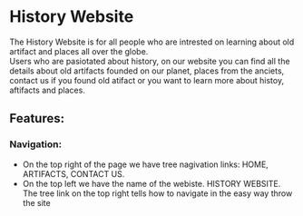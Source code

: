 # History Website

The History Website is for all people who are intrested on learning about old artifact and places all over the globe.<br>
Users who are pasiotated about history, on our website you can find all the details about old artifacts founded on our planet, places from the anciets, contact us if you found old atifact or you want to learn more about histoy, aftifacts and places.
    
    

## Features:

  ### Navigation:
  <ul>
  <li>On the top right of the page we have tree nagivation links: HOME, ARTIFACTS, CONTACT US.</li>
  <li>On the top left we have the name of the webiste. HISTORY WEBSITE.
    The tree link on the top right tells how to navigate in the easy way throw the site</li>
    
</ul>
  
